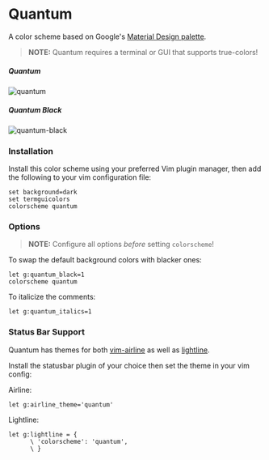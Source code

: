 # Quantum

A color scheme based on Google's [Material Design palette](https://material.io/guidelines/style/color.html#color-color-palette).

> **NOTE:** Quantum requires a terminal or GUI that supports true-colors!

##### Quantum
![quantum](https://i.imgur.com/gdWhDrA.png)

##### Quantum Black
![quantum-black](https://i.imgur.com/VzPs0Uf.png)

### Installation

Install this color scheme using your preferred Vim plugin manager, then add the
following to your vim configuration file:

```vim
set background=dark
set termguicolors
colorscheme quantum
```

### Options

> **NOTE:** Configure all options *before* setting `colorscheme`!

To swap the default background colors with blacker ones:
```vim
let g:quantum_black=1
colorscheme quantum
```

To italicize the comments:
```vim
let g:quantum_italics=1
```

### Status Bar Support

Quantum has themes for both [vim-airline](https://github.com/vim-airline/vim-airline) as well
as [lightline](https://github.com/itchyny/lightline.vim).

Install the statusbar plugin of your choice then set the theme in your
vim config:

Airline:
```vim
let g:airline_theme='quantum'
```

Lightline:
```vim
let g:lightline = {
      \ 'colorscheme': 'quantum',
      \ }
```
